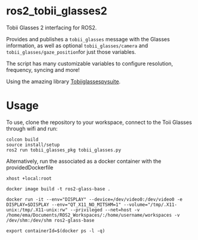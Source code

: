 # ros2_tobii_glasses2

Tobii Glasses 2 interfacing for ROS2.

Provides and publishes a `tobii_glasses` message with the Glasses information, as well as optional `tobii_glasses/camera` and `tobii_glasses/gaze_position`for just those variables.

The script has many customizable variables to configure resolution, frequency, syncing and more!

Using the amazing library [Tobiiglassespysuite](https://github.com/ddetommaso/TobiiGlassesPySuite).

# Usage

To use, clone the repository to your workspace, connect to the Toii Glasses through wifi and run:

```
colcon build
source install/setup
ros2 run tobii_glasses_pkg tobii_glasses.py
```

Alternatively, run the associated as a docker container with the providedDockerfile

```
xhost +local:root

docker image build -t ros2-glass-base .

docker run -it --env="DISPLAY" --device=/dev/video0:/dev/video0 -e DISPLAY=$DISPLAY --env="QT_X11_NO_MITSHM=1" --volume="/tmp/.X11-unix:/tmp/.X11-unix:rw" --privileged --net=host -v /home/ema/Documents/ROS2_Workspaces/:/home/username/workspaces -v /dev/shm:/dev/shm ros2-glass-base

export containerId=$(docker ps -l -q)

```

<!--
# Citation

'''
@inproceedings{Nunez:2022,
 author = {Emanuel Nunez Sardinha, Virginia Ruiz Garate},
 title = {TobiiGlassesPySuite: An Open-source Suite for Using the Tobii Pro Glasses 2 in Eye-tracking Studies},
 booktitle = {Proceedings of the 11th ACM Symposium on Eye Tracking Research \& Applications},
 series = {ETRA '19},
 year = {2019},
 isbn = {978-1-4503-6709-7},
 location = {Denver, Colorado},
 pages = {46:1--46:5},
 articleno = {46},
 numpages = {5},
 url = {http://doi.acm.org/10.1145/3314111.3319828},
 doi = {10.1145/3314111.3319828},
 acmid = {3319828},
 publisher = {ACM},
 address = {New York, NY, USA},
 keywords = {Tobii Pro Glasses 2, eye-tracking, human-computer interaction, open-source, wearable computing, wearable eye-tracker},
}
'''
-->
